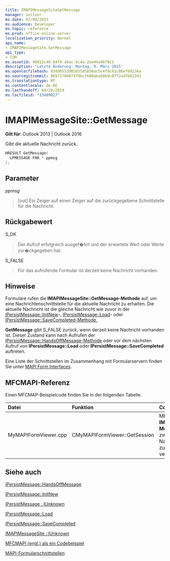 ```yaml
---
title: IMAPIMessageSiteGetMessage
manager: soliver
ms.date: 03/09/2015
ms.audience: Developer
ms.topic: reference
ms.prod: office-online-server
localization_priority: Normal
api_name:
- IMAPIMessageSite.GetMessage
api_type:
- COM
ms.assetid: 49d12c49-84f8-44ac-bc4a-2ee44a46f8c1
description: 'Letzte Änderung: Montag, 9. März 2015'
ms.openlocfilehash: 03dd0553d0203585850ac5c4f8c91c86ef60236a
ms.sourcegitcommit: 8657170d071f9bcf680aba50b9c07f2a4fb82283
ms.translationtype: MT
ms.contentlocale: de-DE
ms.lasthandoff: 04/28/2019
ms.locfileid: "33409027"
---
```

# <a name="imapimessagesitegetmessage"></a>IMAPIMessageSite::GetMessage

  
  
**Gilt für**: Outlook 2013 | Outlook 2016 
  
Gibt die aktuelle Nachricht zurück.
  
```cpp
HRESULT GetMessage(
  LPMESSAGE FAR * ppmsg
);
```

## <a name="parameters"></a>Parameter

 _ppmsg_
  
> [out] Ein Zeiger auf einen Zeiger auf die zurückgegebene Schnittstelle für die Nachricht.
    
## <a name="return-value"></a>Rückgabewert

S_OK 
  
> Der Aufruf erfolgreich ausgef�hrt und der erwartete Wert oder Werte zur�ckgegeben hat.
    
S_FALSE 
  
> Für das aufrufende Formular ist derzeit keine Nachricht vorhanden.
    
## <a name="remarks"></a>Hinweise

Formulare rufen die **IMAPIMessageSite::GetMessage-Methode** auf, um eine Nachrichtenschnittstelle für die aktuelle Nachricht zu erhalten. Die aktuelle Nachricht ist die gleiche Nachricht wie zuvor in der [IPersistMessage::InitNew](ipersistmessage-initnew.md)-, [IPersistMessage::Load](ipersistmessage-load.md)- oder [IPersistMessage::SaveCompleted-Methode.](ipersistmessage-savecompleted.md) 
  
 **GetMessage** gibt S_FALSE zurück, wenn derzeit keine Nachricht vorhanden ist. Dieser Zustand kann nach Aufrufen der [IPersistMessage::HandsOffMessage-Methode](ipersistmessage-handsoffmessage.md) oder vor dem nächsten Aufruf von **IPersistMessage::Load** oder **IPersistMessage::SaveCompleted** auftreten. 
  
Eine Liste der Schnittstellen im Zusammenhang mit Formularservern finden Sie unter [MAPI Form Interfaces](mapi-form-interfaces.md).
  
## <a name="mfcmapi-reference"></a>MFCMAPI-Referenz

Einen MFCMAP-Beispielcode finden Sie in der folgenden Tabelle.
  
|**Datei**|**Funktion**|**Comment**|
|:-----|:-----|:-----|
|MyMAPIFormViewer.cpp  <br/> |CMyMAPIFormViewer::GetSession  <br/> |MFCMAPI verwendet die **IMAPIMessageSite::GetMessage-Methode,** um den aktuell zwischengespeicherten Nachrichtenzeiger zurückzukehren, sofern er verfügbar ist.  <br/> |
   
## <a name="see-also"></a>Siehe auch



[IPersistMessage::HandsOffMessage](ipersistmessage-handsoffmessage.md)
  
[IPersistMessage::InitNew](ipersistmessage-initnew.md)
  
[IPersistMessage : IUnknown](ipersistmessageiunknown.md)
  
[IPersistMessage::Load](ipersistmessage-load.md)
  
[IPersistMessage::SaveCompleted](ipersistmessage-savecompleted.md)
  
[IMAPIMessageSite : IUnknown](imapimessagesiteiunknown.md)


[MFCMAPI (engl.) als ein Codebeispiel](mfcmapi-as-a-code-sample.md)
  
[MAPI-Formularschnittstellen](mapi-form-interfaces.md)

